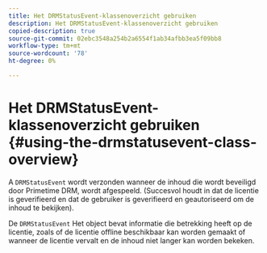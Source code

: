 ```yaml
---
title: Het DRMStatusEvent-klassenoverzicht gebruiken
description: Het DRMStatusEvent-klassenoverzicht gebruiken
copied-description: true
source-git-commit: 02ebc3548a254b2a6554f1ab34afbb3ea5f09bb8
workflow-type: tm+mt
source-wordcount: '78'
ht-degree: 0%

---
```


# Het DRMStatusEvent-klassenoverzicht gebruiken {#using-the-drmstatusevent-class-overview}

A `DRMStatusEvent` wordt verzonden wanneer de inhoud die wordt beveiligd door Primetime DRM, wordt afgespeeld. (Succesvol houdt in dat de licentie is geverifieerd en dat de gebruiker is geverifieerd en geautoriseerd om de inhoud te bekijken).

De `DRMStatusEvent` Het object bevat informatie die betrekking heeft op de licentie, zoals of de licentie offline beschikbaar kan worden gemaakt of wanneer de licentie vervalt en de inhoud niet langer kan worden bekeken.
